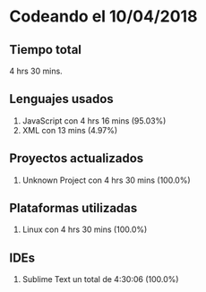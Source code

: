 # Codeando el 10/04/2018

## Tiempo total
4 hrs 30 mins.

## Lenguajes usados
1. JavaScript con 4 hrs 16 mins (95.03%)
1. XML con 13 mins (4.97%)

## Proyectos actualizados
1. Unknown Project con 4 hrs 30 mins (100.0%)

## Plataformas utilizadas
1. Linux con 4 hrs 30 mins (100.0%)

## IDEs
1. Sublime Text un total de 4:30:06 (100.0%)
